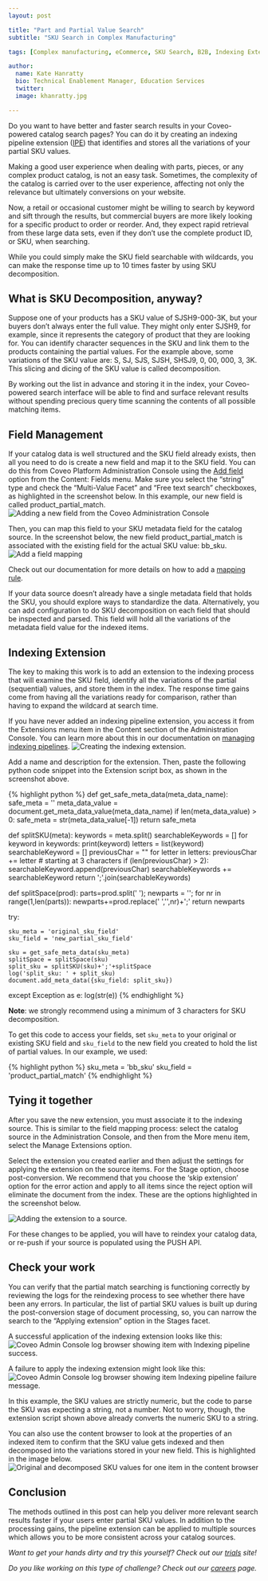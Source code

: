 ```yaml
---
layout: post

title: "Part and Partial Value Search"
subtitle: "SKU Search in Complex Manufacturing"

tags: [Complex manufacturing, eCommerce, SKU Search, B2B, Indexing Extensions]

author:
  name: Kate Hanratty
  bio: Technical Enablement Manager, Education Services
  twitter: 
  image: khanratty.jpg

---
```

Do you want to have better and faster search results in your Coveo-powered catalog search pages?  You can do it by creating an indexing pipeline extension ([IPE](https://docs.coveo.com/en/3394/index-content/use-indexing-pipeline-extensions)) that identifies and stores all the variations of your partial SKU values.  

<!-- more -->

Making a good user experience when dealing with parts, pieces, or any complex product catalog, is not an easy task. Sometimes, the complexity of the catalog is carried over to the user experience, affecting not only the relevance but ultimately conversions on your website.

Now, a retail or occasional customer might be willing to search by keyword and sift through the results, but commercial buyers are more likely looking for a specific product to order or reorder. And, they expect rapid retrieval from these large data sets, even if they don’t use the complete product ID, or SKU, when searching.

While you could simply make the SKU field searchable with wildcards, you can make the response time up to 10 times faster by using SKU decomposition. 

## What is SKU Decomposition, anyway?

Suppose one of your products has a SKU value of SJSH9-000-3K, but your buyers don’t always enter the full value. They might only enter SJSH9, for example, since it represents the category of product that they are looking for.  You can identify character sequences in the SKU and link them to the products containing the partial values.  For the example above, some variations of the SKU value are: S, SJ, SJS, SJSH, SHSJ9, 0, 00, 000, 3, 3K. This slicing and dicing of the SKU value is called decomposition. 

By working out the list in advance and storing it in the index, your Coveo-powered search interface will be able to find and surface relevant results without spending precious query time scanning the contents of all possible matching items.

## Field Management

If your catalog data is well structured and the SKU field already exists, then all you need to do is create a new field and map it to the SKU field. You can do this from Coveo Platform Administration Console using the [Add field](https://docs.coveo.com/en/1982/index-content/add-or-edit-a-field) option from the Content: Fields menu. Make sure you select the “string” type and check the “Multi-Value Facet” and “Free text search” checkboxes, as highlighted in the screenshot below. In this example, our new field is called product_partial_match.
![Adding a new field from the Coveo Administration Console](/images/2021-06-21-partial-sku-search/Add_New_Field_650_rnd.png "Adding a new field from the Coveo Administration Console.")

Then, you can map this field to your SKU metadata field for the catalog source.  In the screenshot below, the new field product_partial_match is associated with the existing field for the actual SKU value: bb_sku.
![Add a field mapping](/images/2021-06-21-partial-sku-search/Add_field_mapping_full_rnd.png "Adding a field mapping to link the new field to the SKU field.")

Check out our documentation for more details on how to add a [mapping rule](https://docs.coveo.com/en/1640/index-content/manage-source-mappings#add-or-edit-a-mapping-rule).

If your data source doesn’t already have a single metadata field that holds the SKU, you should explore ways to standardize the data. Alternatively, you can add configuration to do SKU decomposition on each field that should be inspected and parsed. This field will hold all the variations of the metadata field value for the indexed items. 

## Indexing Extension

The key to making this work is to add an extension to the indexing process that will examine the SKU field, identify all the variations of the partial (sequential) values, and store them in the index. The response time gains come from having all the variations ready for comparison, rather than having to expand the wildcard at search time.

If you have never added an indexing pipeline extension, you access it from the Extensions menu item in the Content section of the Administration Console. You can learn more about this in our documentation on [managing indexing pipelines](https://docs.coveo.com/en/1645/index-content/manage-indexing-pipeline-extensions#add-or-edit-indexing-pipeline-extensions). 
![Creating the indexing extension.](/images/2021-06-21-partial-sku-search/Add_Indexing_Extension_rnd.png "Creating the indexing extension.")

Add a name and description for the extension.  Then, paste the following python code snippet into the Extension script box, as shown in the screenshot above.

{% highlight python %}
def get_safe_meta_data(meta_data_name):
    safe_meta = ''
    meta_data_value = document.get_meta_data_value(meta_data_name)
    if len(meta_data_value) > 0:
        safe_meta = str(meta_data_value[-1])
    return safe_meta
 
def splitSKU(meta):
    keywords = meta.split()
    searchableKeywords = []
    for keyword in keywords:
        print(keyword)
        letters = list(keyword)
        searchableKeyword = []
        previousChar = ""
        for letter in letters:
            previousChar += letter
            # starting at 3 characters
            if (len(previousChar) > 2):
                searchableKeyword.append(previousChar)
        searchableKeywords += searchableKeyword
    return ';'.join(searchableKeywords)

def splitSpace(prod):
  parts=prod.split(' ');
  newparts = '';
  for nr in range(1,len(parts)):
     newparts+=prod.replace(' ','',nr)+';'
  return newparts
 
 
try:
 
    sku_meta = 'original_sku_field'
    sku_field = 'new_partial_sku_field'
 
    sku = get_safe_meta_data(sku_meta)
    splitSpace = splitSpace(sku)
    split_sku = splitSKU(sku)+';'+splitSpace
    log('split_sku: ' + split_sku)
    document.add_meta_data({sku_field: split_sku})
except Exception as e:
    log(str(e))
{% endhighlight %}

**Note**: we strongly recommend using a minimum of 3 characters for SKU decomposition.

To get this code to access your fields, set `sku_meta` to your original or existing SKU field and `sku_field` to the new field you created to hold the list of partial values.  In our example, we used:

{% highlight python %}
sku_meta = 'bb_sku'
sku_field = 'product_partial_match'
{% endhighlight %}

## Tying it together

After you save the new extension, you must associate it to the indexing source. This is similar to the field mapping process: select the catalog source in the Administration Console, and then from the More menu item, select the Manage Extensions option.

Select the extension you created earlier and then adjust the settings for applying the extension on the source items. For the Stage option, choose post-conversion. We recommend that you choose the ‘skip extension’ option for the error action and apply to all items since the reject option will eliminate the document from the index. These are the options highlighted in the screenshot below.

![Adding the extension to a source.](/images/2021-06-21-partial-sku-search/Manage_Extension_rnd.png "Adding the extension to a source.")

For these changes to be applied, you will have to reindex your catalog data, or re-push if your source is populated using the PUSH API.

## Check your work

You can verify that the partial match searching is functioning correctly by reviewing the logs for the reindexing process to see whether there have been any errors.  In particular, the list of partial SKU values is built up during the post-conversion stage of document processing, so, you can narrow the search to the “Applying extension” option in the Stages facet.  

A successful application of the indexing extension looks like this:
![Coveo Admin Console log browser showing item with Indexing pipeline success.](/images/2021-06-21-partial-sku-search/IPE_Success_Log_Browser_650_rnd.png)

A failure to apply the indexing extension might look like this:
![Coveo Admin Console log browser showing item Indexing pipeline failure message.](/images/2021-06-21-partial-sku-search/IPE_Fail_Log_Browser_650_rnd.png)

In this example, the SKU values are strictly numeric, but the code to parse the SKU was expecting a string, not a number.  Not to worry, though, the extension script shown above already converts the numeric SKU to a string.

You can also use the content browser to look at the properties of an indexed item to confirm that the SKU value gets indexed and then decomposed into the variations stored in your new field.  This is highlighted in the image below.
![Original and decomposed SKU values for one item in the content browser](/images/2021-06-21-partial-sku-search/Content_Browser_Check_rnd.png)

## Conclusion

The methods outlined in this post can help you deliver more relevant search results faster if your users enter partial SKU values. In addition to the processing gains, the pipeline extension can be applied to multiple sources which allows you to be more consistent across your catalog sources.


*Want to get your hands dirty and try this yourself? Check out our [trials](https://www.coveo.com/en/get-started) site!*

*Do you like working on this type of challenge? Check out our [careers](https://www.coveo.com/en/company/careers) page.*
